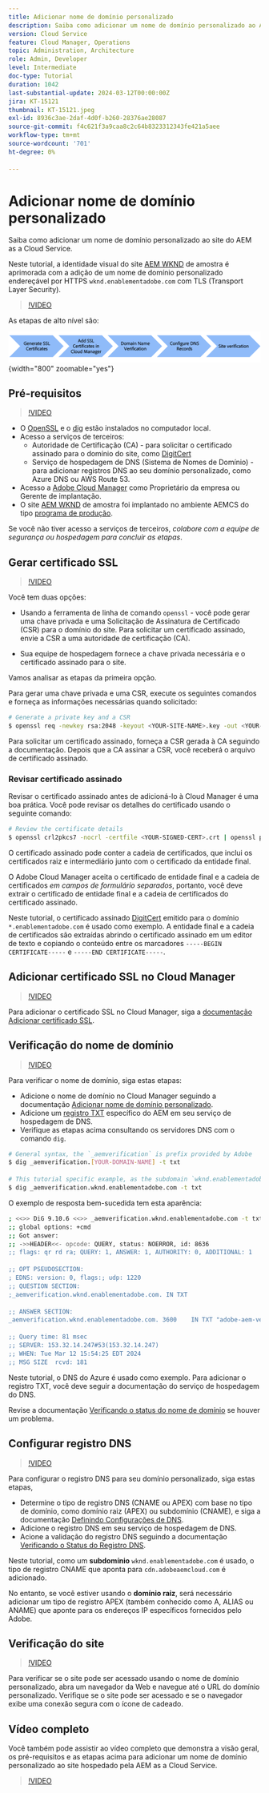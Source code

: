```yaml
---
title: Adicionar nome de domínio personalizado
description: Saiba como adicionar um nome de domínio personalizado ao AEM como um site hospedado pelo Cloud Service.
version: Cloud Service
feature: Cloud Manager, Operations
topic: Administration, Architecture
role: Admin, Developer
level: Intermediate
doc-type: Tutorial
duration: 1042
last-substantial-update: 2024-03-12T00:00:00Z
jira: KT-15121
thumbnail: KT-15121.jpeg
exl-id: 8936c3ae-2daf-4d0f-b260-28376ae28087
source-git-commit: f4c621f3a9caa8c2c64b8323312343fe421a5aee
workflow-type: tm+mt
source-wordcount: '701'
ht-degree: 0%

---
```


# Adicionar nome de domínio personalizado

Saiba como adicionar um nome de domínio personalizado ao site do AEM as a Cloud Service.

Neste tutorial, a identidade visual do site [AEM WKND](https://github.com/adobe/aem-guides-wknd) de amostra é aprimorada com a adição de um nome de domínio personalizado endereçável por HTTPS `wknd.enablementadobe.com` com TLS (Transport Layer Security).

>[!VIDEO](https://video.tv.adobe.com/v/3427903?quality=12&learn=on)

As etapas de alto nível são:

![Nome de Domínio Personalizado Alto](./assets/add-custom-domain-name-steps.png){width="800" zoomable="yes"}

## Pré-requisitos

>[!VIDEO](https://video.tv.adobe.com/v/3427909?quality=12&learn=on)

- O [OpenSSL](https://www.openssl.org/) e o [dig](https://www.isc.org/blogs/dns-checker/) estão instalados no computador local.
- Acesso a serviços de terceiros:
   - Autoridade de Certificação (CA) - para solicitar o certificado assinado para o domínio do site, como [DigitCert](https://www.digicert.com/)
   - Serviço de hospedagem de DNS (Sistema de Nomes de Domínio) - para adicionar registros DNS ao seu domínio personalizado, como Azure DNS ou AWS Route 53.
- Acesso a [Adobe Cloud Manager](https://my.cloudmanager.adobe.com/) como Proprietário da empresa ou Gerente de implantação.
- O site [AEM WKND](https://github.com/adobe/aem-guides-wknd) de amostra foi implantado no ambiente AEMCS do tipo [programa de produção](https://experienceleague.adobe.com/en/docs/experience-manager-cloud-service/content/implementing/using-cloud-manager/programs/introduction-production-programs).

Se você não tiver acesso a serviços de terceiros, _colabore com a equipe de segurança ou hospedagem para concluir as etapas_.

## Gerar certificado SSL

>[!VIDEO](https://video.tv.adobe.com/v/3427908?quality=12&learn=on)

Você tem duas opções:

- Usando a ferramenta de linha de comando `openssl` - você pode gerar uma chave privada e uma Solicitação de Assinatura de Certificado (CSR) para o domínio do site. Para solicitar um certificado assinado, envie a CSR a uma autoridade de certificação (CA).

- Sua equipe de hospedagem fornece a chave privada necessária e o certificado assinado para o site.

Vamos analisar as etapas da primeira opção.

Para gerar uma chave privada e uma CSR, execute os seguintes comandos e forneça as informações necessárias quando solicitado:

```bash
# Generate a private key and a CSR
$ openssl req -newkey rsa:2048 -keyout <YOUR-SITE-NAME>.key -out <YOUR-SITE-NAME>.csr -nodes
```

Para solicitar um certificado assinado, forneça a CSR gerada à CA seguindo a documentação. Depois que a CA assinar a CSR, você receberá o arquivo de certificado assinado.

### Revisar certificado assinado

Revisar o certificado assinado antes de adicioná-lo à Cloud Manager é uma boa prática. Você pode revisar os detalhes do certificado usando o seguinte comando:

```bash
# Review the certificate details
$ openssl crl2pkcs7 -nocrl -certfile <YOUR-SIGNED-CERT>.crt | openssl pkcs7 -print_certs -noout
```

O certificado assinado pode conter a cadeia de certificados, que inclui os certificados raiz e intermediário junto com o certificado da entidade final.

O Adobe Cloud Manager aceita o certificado de entidade final e a cadeia de certificados _em campos de formulário separados_, portanto, você deve extrair o certificado de entidade final e a cadeia de certificados do certificado assinado.

Neste tutorial, o certificado assinado [DigitCert](https://www.digicert.com/) emitido para o domínio `*.enablementadobe.com` é usado como exemplo. A entidade final e a cadeia de certificados são extraídas abrindo o certificado assinado em um editor de texto e copiando o conteúdo entre os marcadores `-----BEGIN CERTIFICATE-----` e `-----END CERTIFICATE-----`.

## Adicionar certificado SSL no Cloud Manager

>[!VIDEO](https://video.tv.adobe.com/v/3427906?quality=12&learn=on)

Para adicionar o certificado SSL no Cloud Manager, siga a [documentação Adicionar certificado SSL](https://experienceleague.adobe.com/en/docs/experience-manager-cloud-service/content/implementing/using-cloud-manager/manage-ssl-certificates/add-ssl-certificate).

## Verificação do nome de domínio

>[!VIDEO](https://video.tv.adobe.com/v/3427905?quality=12&learn=on)

Para verificar o nome de domínio, siga estas etapas:

- Adicione o nome de domínio no Cloud Manager seguindo a documentação [Adicionar nome de domínio personalizado](https://experienceleague.adobe.com/pt-br/docs/experience-manager-cloud-service/content/implementing/using-cloud-manager/custom-domain-names/add-custom-domain-name).
- Adicione um [registro TXT](https://experienceleague.adobe.com/en/docs/experience-manager-cloud-service/content/implementing/using-cloud-manager/custom-domain-names/add-text-record) específico do AEM em seu serviço de hospedagem de DNS.
- Verifique as etapas acima consultando os servidores DNS com o comando `dig`.

```bash
# General syntax, the `_aemverification` is prefix provided by Adobe
$ dig _aemverification.[YOUR-DOMAIN-NAME] -t txt

# This tutorial specific example, as the subdomain `wknd.enablementadobe.com` is used
$ dig _aemverification.wknd.enablementadobe.com -t txt
```

O exemplo de resposta bem-sucedida tem esta aparência:

```bash
; <<>> DiG 9.10.6 <<>> _aemverification.wknd.enablementadobe.com -t txt
;; global options: +cmd
;; Got answer:
;; ->>HEADER<<- opcode: QUERY, status: NOERROR, id: 8636
;; flags: qr rd ra; QUERY: 1, ANSWER: 1, AUTHORITY: 0, ADDITIONAL: 1

;; OPT PSEUDOSECTION:
; EDNS: version: 0, flags:; udp: 1220
;; QUESTION SECTION:
;_aemverification.wknd.enablementadobe.com. IN TXT

;; ANSWER SECTION:
_aemverification.wknd.enablementadobe.com. 3600    IN TXT "adobe-aem-verification=wknd.enablementadobe.com/105881/991000/bef0e843-9280-4385-9984-357ed9a4217b"

;; Query time: 81 msec
;; SERVER: 153.32.14.247#53(153.32.14.247)
;; WHEN: Tue Mar 12 15:54:25 EDT 2024
;; MSG SIZE  rcvd: 181
```

Neste tutorial, o DNS do Azure é usado como exemplo. Para adicionar o registro TXT, você deve seguir a documentação do serviço de hospedagem do DNS.

Revise a documentação [Verificando o status do nome de domínio](https://experienceleague.adobe.com/en/docs/experience-manager-cloud-service/content/implementing/using-cloud-manager/custom-domain-names/check-domain-name-status) se houver um problema.

## Configurar registro DNS

>[!VIDEO](https://video.tv.adobe.com/v/3427907?quality=12&learn=on)

Para configurar o registro DNS para seu domínio personalizado, siga estas etapas,

- Determine o tipo de registro DNS (CNAME ou APEX) com base no tipo de domínio, como domínio raiz (APEX) ou subdomínio (CNAME), e siga a documentação [Definindo Configurações de DNS](https://experienceleague.adobe.com/en/docs/experience-manager-cloud-service/content/implementing/using-cloud-manager/custom-domain-names/configure-dns-settings).
- Adicione o registro DNS em seu serviço de hospedagem de DNS.
- Acione a validação do registro DNS seguindo a documentação [Verificando o Status do Registro DNS](https://experienceleague.adobe.com/en/docs/experience-manager-cloud-service/content/implementing/using-cloud-manager/custom-domain-names/check-dns-record-status).

Neste tutorial, como um **subdomínio** `wknd.enablementadobe.com` é usado, o tipo de registro CNAME que aponta para `cdn.adobeaemcloud.com` é adicionado.

No entanto, se você estiver usando o **domínio raiz**, será necessário adicionar um tipo de registro APEX (também conhecido como A, ALIAS ou ANAME) que aponte para os endereços IP específicos fornecidos pelo Adobe.

## Verificação do site

>[!VIDEO](https://video.tv.adobe.com/v/3427904?quality=12&learn=on)

Para verificar se o site pode ser acessado usando o nome de domínio personalizado, abra um navegador da Web e navegue até o URL do domínio personalizado. Verifique se o site pode ser acessado e se o navegador exibe uma conexão segura com o ícone de cadeado.

## Vídeo completo

Você também pode assistir ao vídeo completo que demonstra a visão geral, os pré-requisitos e as etapas acima para adicionar um nome de domínio personalizado ao site hospedado pela AEM as a Cloud Service.

>[!VIDEO](https://video.tv.adobe.com/v/3427817?quality=12&learn=on)
